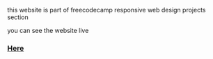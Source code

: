 this website is part of freecodecamp responsive web design projects section

you can see the website live 

### [Here](https://tamerzbedat.github.io/product-landing-page/)
